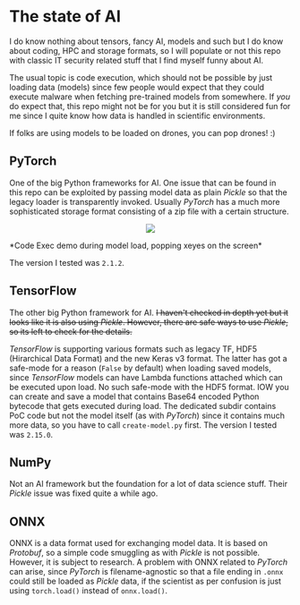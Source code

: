 The state of AI
===============

I do know nothing about tensors, fancy AI, models and such but I do know
about coding, HPC and storage formats, so I will populate or not this repo
with classic IT security related stuff that I find myself funny about AI.

The usual topic is code execution, which should not be possible by just
loading data (models) since few people would expect that they could
execute malware when fetching pre-trained models from somewhere. If
*you* do expect that, this repo might not be for you but it is still
considered fun for me since I quite know how data is handled in scientific
environments.

If folks are using models to be loaded on drones, you can pop drones! :)

PyTorch
-------

One of the big Python frameworks for AI. One issue that can be found
in this repo can be exploited by passing model data as plain *Pickle*
so that the legacy loader is transparently invoked. Usually *PyTorch*
has a much more sophisticated storage format consisting of a zip file
with a certain structure.

<p align="center">
<img src="https://github.com/stealth/tensor-pwn/blob/master/pytorch/model1.jpg" />
</p>
*Code Exec demo during model load, popping xeyes on the screen*

The version I tested was `2.1.2`.

TensorFlow
----------

The other big Python framework for AI. ~~I haven't checked in depth yet
but it looks like it is also using *Pickle*. However, there are safe
ways to use *Pickle*, so its left to check for the details.~~

*TensorFlow* is supporting various formats such as legacy TF, HDF5 (Hirarchical Data Format)
and the new Keras v3 format. The latter has got a safe-mode for a reason (`False` by default)
when loading saved models, since *TensorFlow* models can have Lambda functions attached which
can be executed upon load. No such safe-mode with the HDF5 format. IOW you can create and save
a model that contains Base64 encoded Python bytecode that gets executed during load.
The dedicated subdir contains PoC code but not the model itself (as with *PyTorch*) since
it contains much more data, so you have to call `create-model.py` first. The version
I tested was `2.15.0`.

NumPy
-----

Not an AI framework but the foundation for a lot of data science stuff.
Their *Pickle* issue was fixed quite a while ago.

ONNX
----

ONNX is a data format used for exchanging model data. It is based on
*Protobuf*, so a simple code smuggling as with *Pickle* is not possible.
However, it is subject to research. A problem with ONNX related to
*PyTorch* can arise, since *PyTorch* is filename-agnostic so that a file
ending in `.onnx` could still be loaded as *Pickle* data, if the scientist
as per confusion is just using `torch.load()` instead of `onnx.load()`.

